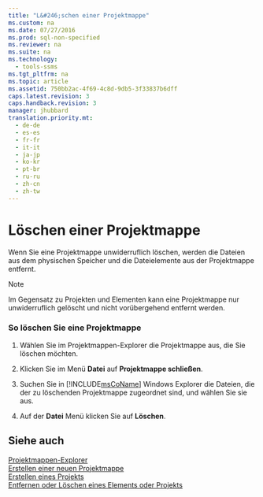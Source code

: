 ```yaml
---
title: "L&#246;schen einer Projektmappe"
ms.custom: na
ms.date: 07/27/2016
ms.prod: sql-non-specified
ms.reviewer: na
ms.suite: na
ms.technology: 
  - tools-ssms
ms.tgt_pltfrm: na
ms.topic: article
ms.assetid: 750bb2ac-4f69-4c8d-9db5-3f33837b6dff
caps.latest.revision: 3
caps.handback.revision: 3
manager: jhubbard
translation.priority.mt: 
  - de-de
  - es-es
  - fr-fr
  - it-it
  - ja-jp
  - ko-kr
  - pt-br
  - ru-ru
  - zh-cn
  - zh-tw
---
```

# L&#246;schen einer Projektmappe
Wenn Sie eine Projektmappe unwiderruflich löschen, werden die Dateien aus dem physischen Speicher und die Dateielemente aus der Projektmappe entfernt.  
  
> [!NOTE]  
> Im Gegensatz zu Projekten und Elementen kann eine Projektmappe nur unwiderruflich gelöscht und nicht vorübergehend entfernt werden.  
  
### So löschen Sie eine Projektmappe  
  
1.  Wählen Sie im Projektmappen-Explorer die Projektmappe aus, die Sie löschen möchten.  
  
2.  Klicken Sie im Menü **Datei** auf **Projektmappe schließen**.  
  
3.  Suchen Sie in [!INCLUDE[msCoName](../content/includes/msCoName_md.md)] Windows Explorer die Dateien, die der zu löschenden Projektmappe zugeordnet sind, und wählen Sie sie aus.  
  
4.  Auf der **Datei** Menü klicken Sie auf **Löschen**.  
  
## Siehe auch  
[Projektmappen-Explorer](../content/Solution-Explorer.md)  
[Erstellen einer neuen Projektmappe](../content/Create-a-New-Solution.md)  
[Erstellen eines Projekts](../content/Create-a-Project.md)  
[Entfernen oder Löschen eines Elements oder Projekts](../content/Remove-or-Delete-an-Item-or-Project.md)  
  
